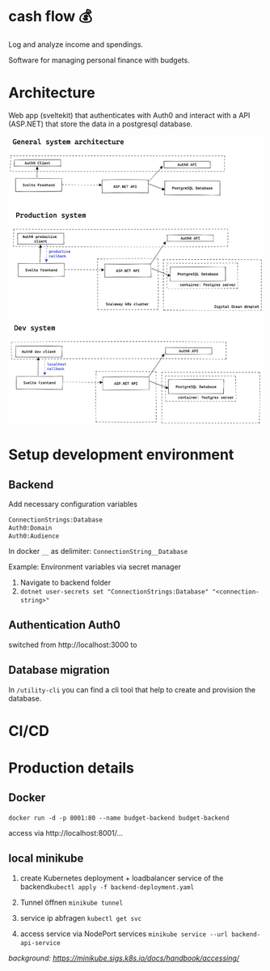 # cash flow 💰

Log and analyze income and spendings.

Software for managing personal finance with budgets.

# Architecture

Web app (sveltekit) that authenticates with Auth0 and interact with a API (ASP.NET) that store the data in a postgresql database.

![](./system-overview.excalidraw.png)


# Setup development environment


## Backend

Add necessary configuration variables
```
ConnectionStrings:Database
Auth0:Domain
Auth0:Audience
```
In docker `__` as delimiter: `ConnectionString__Database`

Example: Environment variables via secret manager

1. Navigate to backend folder
2. `dotnet user-secrets set "ConnectionStrings:Database" "<connection-string>"`


## Authentication Auth0

switched from 
http://localhost:3000
to



## Database migration

In `/utility-cli` you can find a cli tool that help to create and provision the database.



# CI/CD

# Production details

## Docker

`docker run -d -p 8001:80 --name budget-backend budget-backend`

 access via http://localhost:8001/...

## local minikube

1. create Kubernetes deployment + loadbalancer service of the backend`kubectl apply -f backend-deployment.yaml`
2. Tunnel öffnen `minikube tunnel`
3. service ip abfragen `kubectl get svc`


3. access service via NodePort services `minikube service --url backend-api-service`

*background: https://minikube.sigs.k8s.io/docs/handbook/accessing/*
